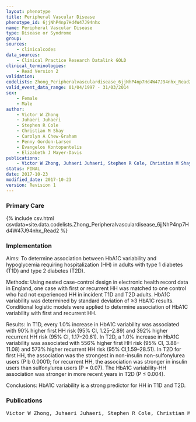 ```yaml
---
layout: phenotype
title: Peripheral Vascular Disease
phenotype_id: 6jjNhP4np7Hd4W47J94nhx
name: Peripheral Vascular Disease
type: Disease or Syndrome
group: 
sources: 
    - clinicalcodes
data_sources:
    - Clinical Practice Research Datalink GOLD
clinical_terminologies:
    - Read Version 2
validation:
codelists: Zhong_Peripheralvasculardisease_6jjNhP4np7Hd4W47J94nhx_Read2.csv
valid_event_data_range: 01/04/1997 - 31/03/2014
sex:
    - Female
    - Male
author:
    - Victor W Zhong
    - Juhaeri Juhaeri
    - Stephen R Cole
    - Christian M Shay
    - Carolyn A Chew-Graham
    - Penny Gordon-Larsen
    - Evangelos Kontopantelis
    - Elizabeth J Mayer-Davis    
publications:
    - Victor W Zhong, Juhaeri Juhaeri, Stephen R Cole, Christian M Shay, Carolyn A Chew-Graham, Penny Gordon-Larsen, Evangelos Kontopantelis, Elizabeth J Mayer-Davis, HbA1C variability and hypoglycemia hospitalization in adults with type 1 and type 2 diabetes: A nested case-control study. Journal of Diabetes and Its Complications, 32(2), 2017.
status: FINAL
date: 2017-10-23
modified_date: 2017-10-23
version: Revision 1
---
```


### Primary Care

{% include csv.html csvdata=site.data.codelists.Zhong_Peripheralvasculardisease_6jjNhP4np7Hd4W47J94nhx_Read2 %}

### Implementation

Aims: 
To determine association between HbA1C variability and hypoglycemia requiring hospitalization (HH) in adults with type 1 diabetes (T1D) and type 2 diabetes (T2D).

Methods: 
Using nested case-control design in electronic health record data in England, one case with first or recurrent HH was matched to one control who had not experienced HH in incident T1D and T2D adults. HbA1C variability was determined by standard deviation of ≥3 HbA1C results. Conditional logistic models were applied to determine association of HbA1C variability with first and recurrent HH.

Results: 
In T1D, every 1.0% increase in HbA1C variability was associated with 90% higher first HH risk (95% CI, 1.25–2.89) and 392% higher recurrent HH risk (95% CI, 1.17–20.61). In T2D, a 1.0% increase in HbA1C variability was associated with 556% higher first HH risk (95% CI, 3.88–11.08) and 573% higher recurrent HH risk (95% CI,1.59–28.51). In T2D for first HH, the association was the strongest in non-insulin non-sulfonylurea users (P b 0.0001); for recurrent HH, the association was stronger in insulin users than sulfonylurea users (P = 0.07). The HbA1C variability-HH association was stronger in more recent years in T2D (P ≤ 0.004). 

Conclusions: 
HbA1C variability is a strong predictor for HH in T1D and T2D.

### Publications

<pre>
Victor W Zhong, Juhaeri Juhaeri, Stephen R Cole, Christian M Shay, Carolyn A Chew-Graham, Penny Gordon-Larsen, Evangelos Kontopantelis, Elizabeth J Mayer-Davis, HbA1C variability and hypoglycemia hospitalization in adults with type 1 and type 2 diabetes: A nested case-control study. Journal of Diabetes and Its Complications, 32(2), 2017.
</pre>

